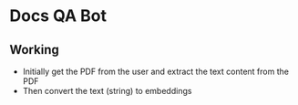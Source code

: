# Docs QA Bot

## Working
- Initially get the PDF from the user and extract the text content from the PDF
- Then convert the text (string) to embeddings 
